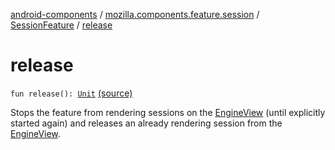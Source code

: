 [android-components](../../index.md) / [mozilla.components.feature.session](../index.md) / [SessionFeature](index.md) / [release](./release.md)

# release

`fun release(): `[`Unit`](https://kotlinlang.org/api/latest/jvm/stdlib/kotlin/-unit/index.html) [(source)](https://github.com/mozilla-mobile/android-components/blob/master/components/feature/session/src/main/java/mozilla/components/feature/session/SessionFeature.kt#L64)

Stops the feature from rendering sessions on the [EngineView](../../mozilla.components.concept.engine/-engine-view/index.md) (until explicitly started again)
and releases an already rendering session from the [EngineView](../../mozilla.components.concept.engine/-engine-view/index.md).

